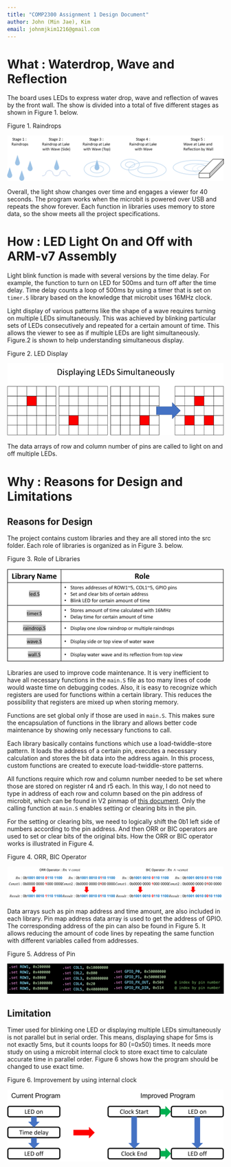 ```yaml
---
title: "COMP2300 Assignment 1 Design Document"
author: John (Min Jae), Kim
email: johnmjkim1216@gmail.com
---
```


# What : Waterdrop, Wave and Reflection

The board uses LEDs to express water drop, wave and reflection of waves by the front wall. The show is divided into a total of five different stages as shown in Figure 1. below.

Figure 1. Raindrops

![Figure 1. Raindrops](assets/raindrops_image.png)

Overall, the light show changes over time and engages a viewer for 40 seconds. The program works when the microbit is powered over USB and repeats the show forever. Each function in libraries uses memory to store data, so the show meets all the project specifications.

# How : LED Light On and Off with ARM-v7 Assembly

Light blink function is made with several versions by the time delay. For example, the function to turn on LED for 500ms and turn off after the time delay. Time delay counts a loop of 500ms by using a timer that is set on <code>timer.S</code> library based on the knowledge that microbit uses 16MHz clock.

Light display of various patterns like the shape of a wave requires turning on multiple LEDs simultaneously. This was achieved by blinking particular sets of LEDs consecutively and repeated for a certain amount of time. This allows the viewer to see as if multiple LEDs are light simultaneously. Figure.2 is shown to help understanding simultaneous display.

Figure 2. LED Display

![Figure 2. LED Display](assets/LEDdisplay_image.png)

The data arrays of row and column number of pins are called to light on and off multiple LEDs.

# Why : Reasons for Design and Limitations

## Reasons for Design

The project contains custom libraries and they are all stored into the src folder. Each role of libraries is organized as in Figure 3. below.

Figure 3. Role of Libraries

![Figure 3. Raindrops](assets/roleoflibraries_image.png)

Libraries are used to improve code maintenance. It is very inefficient to have all necessary functions in the <code>main.S</code> file as too many lines of code would waste time on debugging codes. Also, it is easy to recognize which registers are used for functions within a certain library. This reduces the possibility that registers are mixed up when storing memory.

Functions are set global only if those are used in <code>main.S</code>. This makes sure the encapsulation of functions in the library and allows better code maintenance by showing only necessary functions to call.

Each library basically contains functions which use a load-twiddle-store pattern. It loads the address of a certain pin, executes a necessary calculation and stores the bit data into the address again. In this process, custom functions are created to execute load-twiddle-store patterns. 

All functions require which row and column number needed to be set where those are stored on register r4 and r5 each. In this way, I do not need to type in address of each row and column based on the pin address of microbit, which can be found in V2 pinmap of [this document](https://tech.microbit.org/hardware/schematic/#v2-pinmap). Only the calling function at <code>main.S</code> enables setting or clearing bits in the pin. 

For the setting or clearing bits, we need to logically shift the 0b1 left side of numbers according to the pin address. And then ORR or BIC operators are used to set or clear bits of the original bits. How the ORR or BIC operator works is illustrated in Figure 4.

Figure 4. ORR, BIC Operator

![Figure 4. ORR, BIC Operator](assets/orrbicoperator_image.png)

Data arrays such as pin map address and time amount, are also included in each library. Pin map address data array is used to get the address of GPIO. The corresponding address of the pin can also be found in Figure 5. It allows reducing the amount of code lines by repeating the same function with different variables called from addresses.

Figure 5. Address of Pin

![Figure 5. Address of Pin](assets/addressofpin_image.png)

## Limitation

Timer used for blinking one LED or displaying multiple LEDs simultaneously is not parallel but in serial order. This means, displaying shape for 5ms is not exactly 5ms, but it counts loops for 80 (=0x50) times. It needs more study on using a microbit internal clock to store exact time to calculate accurate time in parallel order. Figure 6 shows how the program should be changed to use exact time.

Figure 6. Improvement by using internal clock

![Figure 6. internal clock](assets/internalclock_image.png)
